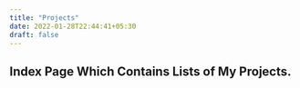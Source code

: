 ```yaml
---
title: "Projects"
date: 2022-01-28T22:44:41+05:30
draft: false
---
```


## Index Page Which Contains Lists of My Projects.